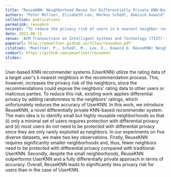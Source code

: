 ```yaml
---
title: "ReuseKNN: Neighborhood Reuse for Differentially Private KNN-Based Recommendations"
authors: "Peter Müllner, Elisabeth Lex, Markus Schedl, Dominik Kowald"
collection: publications
permalink: reuseknn
excerpt: "To reduce the privacy risk of users in k nearest neighbor recommender systems, existing work applies differential privacy by adding randomness to the neighbors’ ratings, which unfortunately reduces the accuracy of UserKNN. In this work, we introduce ReuseKNN, a novel differentially private KNN-based recommender system. The main idea is to identify small but highly reusable neighborhoods so that (i) only a minimal set of users requires protection with differential privacy and (ii) most users do not need to be protected with differential privacy since they are only rarely exploited as neighbors"
date: 2023-08-11
venue: 'ACM Transactions on Intelligent Systems and Technology (TIST)'
paperurl: http://pmuellner.github.io/files/reuseknn.pdf'
citation: 'Muellner, P., Schedl, M., Lex, E., Kowald D. ReuseKNN: Neighborhood Reuse for Differentially Private KNN-Based Recommendations. <i>ACM Trans. Intell. Syst. Technol. 14, 5, Article 80, 29 Pages.</i> (2023). https://doi.org/10.1145/3608481'
codeurl: https://github.com/pmuellner/reuseknn
slides:
---
```


User-based KNN recommender systems (UserKNN) utilize the rating data of a target user's k nearest neighbors in the recommendation process. This, however, increases the privacy risk of the neighbors, since the recommendations could expose the neighbors' rating data to other users or malicious parties. To reduce this risk, existing work applies differential privacy by adding randomness to the neighbors' ratings, which unfortunately reduces the accuracy of UserKNN. In this work, we introduce ReuseKNN, a novel differentially private KNN-based recommender system. The main idea is to identify small but highly reusable neighborhoods so that (i) only a minimal set of users requires protection with differential privacy and (ii) most users do not need to be protected with differential privacy since they are only rarely exploited as neighbors. In our experiments on five diverse datasets, we make two key observations. Firstly, ReuseKNN requires significantly smaller neighborhoods and, thus, fewer neighbors need to be protected with differential privacy compared with traditional UserKNN. Secondly, despite the small neighborhoods, ReuseKNN outperforms UserKNN and a fully differentially private approach in terms of accuracy. Overall, ReuseKNN leads to significantly less privacy risk for users than in the case of UserKNN.
